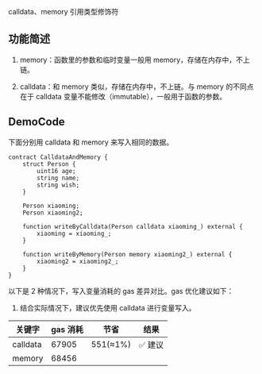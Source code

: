 calldata、memory 引用类型修饰符

## 功能简述

1. memory：函数里的参数和临时变量一般用 memory，存储在内存中，不上链。

2. calldata：和 memory 类似，存储在内存中，不上链。与 memory 的不同点在于 calldata 变量不能修改（immutable），一般用于函数的参数。

## DemoCode

下面分别用 calldata 和 memory 来写入相同的数据。

```solidity
contract CalldataAndMemory {
    struct Person {
        uint16 age;
        string name;
        string wish;
    }

    Person xiaoming;
    Person xiaoming2;

    function writeByCalldata(Person calldata xiaoming_) external {
        xiaoming = xiaoming_;
    }

    function writeByMemory(Person memory xiaoming2_) external {
        xiaoming2 = xiaoming2_;
    }
}
```

以下是 2 种情况下，写入变量消耗的 gas 差异对比。gas 优化建议如下：

1. 结合实际情况下，建议优先使用 calldata 进行变量写入。

| 关键字   | gas 消耗 | 节省     | 结果    |
| -------- | -------- | -------- | ------- |
| calldata | 67905    | 551(≈1%) | ✅ 建议 |
| memory   | 68456    |          |         |
